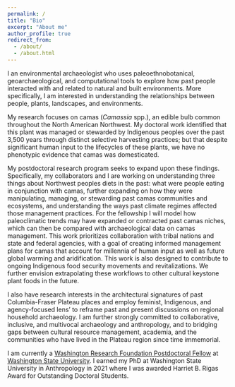 ```yaml
---
permalink: /
title: "Bio"
excerpt: "About me"
author_profile: true
redirect_from: 
  - /about/
  - /about.html
---
```


I an environmental archaeologist who uses paleoethnobotanical, geoarchaeological, and computational tools to explore how past people interacted with and related to natural and built environments. More specifically, I am interested in understanding the relationships between people, plants, landscapes, and environments. 

My research focuses on camas (*Camassia* spp.), an edible bulb common throughout the North American Northwest. My doctoral work identified that this plant was managed or stewarded by Indigenous peoples over the past 3,500 years through distinct selective harvesting practices; but that despite significant human input to the lifecycles of these plants, we have no phenotypic evidence that camas was domesticated. 

My postdoctoral research program seeks to expand upon these findings. Specifically, my collaborators and I are working on understanding three things about Northwest peoples diets in the past: what were people eating in conjunction with camas, further expanding on how they were manipulating, managing, or stewarding past camas communities and ecosystems, and understanding the ways past climate regimes affected those management practices. For the fellowship I will model how paleoclimatic trends may have expanded or contracted past camas niches, which can then be compared with archaeological data on camas management. This work prioritizes collaboration with tribal nations and state and federal agencies, with a goal of creating informed management plans for camas that account for millennia of human input as well as future global warming and aridification. This work is also designed to contribute to ongoing Indigenous food security movements and revitalizations. We further envision extrapolating these workflows to other cultural keystone plant foods in the future.

I also have research interests in the architectural signatures of past Columbia-Fraser Plateau places and employ feminist, Indigenous, and agency-focused lens’ to reframe past and present discussions on regional household archaeology. I am further strongly committed to collaborative, inclusive, and multivocal archaeology and anthropology, and to bridging gaps between cultural resource management, academia, and the communities who have lived in the Plateau region since time immemorial. 

I am currently a [Washington Research Foundation Postdoctoral Fellow](https://www.wrfseattle.org/grants/wrf-postdoctoral-fellowships/) at [Washington State University](https://anthro.wsu.edu/). I earned my PhD at Washington State University in Anthropology in 2021 where I was awarded Harriet B. Rigas Award for Outstanding Doctoral Students.

